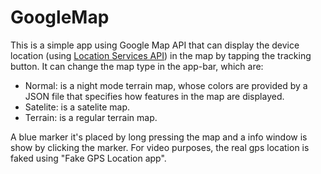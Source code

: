 GoogleMap
=============================

This is a simple app using Google Map API that can display the device location (using [Location Services API](https://developer.android.com/training/location/)) in the map by tapping the tracking button. It can change the map type in the app-bar, which are: 
  * Normal: is a night mode terrain map, whose colors are provided by a JSON file that specifies how features in the map are displayed.
  * Satelite: is a satelite map.
  * Terrain: is a regular terrain map.
  
A blue marker it's placed by long pressing the map and a info window is show by clicking the marker.
For video purposes, the real gps location is faked using "Fake GPS Location app".
